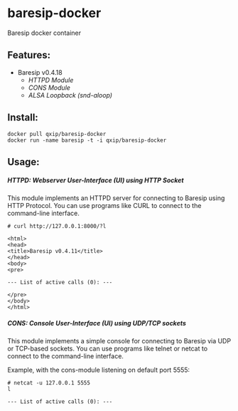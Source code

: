 baresip-docker
==============

Baresip docker container

## Features:

* Baresip v0.4.18
  - *HTTPD Module*
  - *CONS Module*
  - *ALSA Loopback (snd-aloop)*

## Install:
```
docker pull qxip/baresip-docker
docker run -name baresip -t -i qxip/baresip-docker
```

## Usage:

##### HTTPD: Webserver User-Interface (UI) using HTTP Socket
This module implements an HTTPD server for connecting to Baresip using HTTP Protocol. 
You can use programs like CURL to connect to the command-line interface.
```
# curl http://127.0.0.1:8000/?l

<html>
<head>
<title>Baresip v0.4.11</title>
</head>
<body>
<pre>

--- List of active calls (0): ---

</pre>
</body>
</html>

```

##### CONS: Console User-Interface (UI) using UDP/TCP sockets
 
This module implements a simple console for connecting to Baresip via UDP or TCP-based sockets. 
You can use programs like telnet or netcat to connect to the command-line interface.
 
Example, with the cons-module listening on default port 5555:
 
```
# netcat -u 127.0.0.1 5555
l

--- List of active calls (0): ---

```
